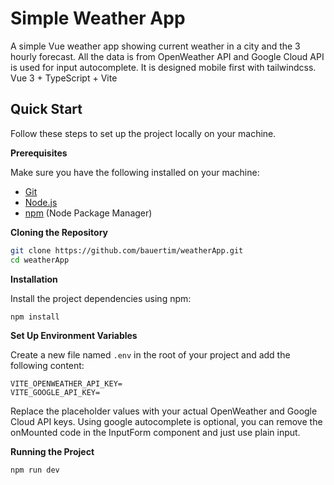 # Simple Weather App

A simple Vue weather app showing current weather in a city and the 3 hourly forecast. All the data is from OpenWeather API and Google Cloud API is used for input autocomplete.
It is designed mobile first with tailwindcss.
Vue 3 + TypeScript + Vite

## <a name="quick-start">Quick Start</a>

Follow these steps to set up the project locally on your machine.

**Prerequisites**

Make sure you have the following installed on your machine:

- [Git](https://git-scm.com/)
- [Node.js](https://nodejs.org/en)
- [npm](https://www.npmjs.com/) (Node Package Manager)

**Cloning the Repository**

```bash
git clone https://github.com/bauertim/weatherApp.git
cd weatherApp
```

**Installation**

Install the project dependencies using npm:

```bash
npm install
```

**Set Up Environment Variables**

Create a new file named `.env` in the root of your project and add the following content:

```env
VITE_OPENWEATHER_API_KEY=
VITE_GOOGLE_API_KEY=
```

Replace the placeholder values with your actual OpenWeather and Google Cloud API keys.
Using google autocomplete is optional, you can remove the onMounted code in the InputForm component and just use plain input.

**Running the Project**

```bash
npm run dev
```
